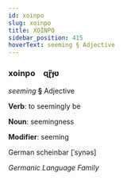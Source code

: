 ```yaml
---
id: xoinpo
slug: xoinpo
title: XOİNPO
sidebar_position: 415
hoverText: seeming § Adjective
---
```


### xoinpo&emsp;<span kind="abugida">ɋɽ̃ɟʋ</span>

*seeming* **§** Adjective

**Verb**: to seemingly be

**Noun**: seemingness

**Modifier**: seeming

German scheinbar [ˈsynəs]

*Germanic Language Family*